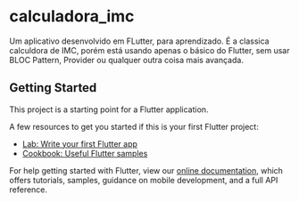 # calculadora_imc

Um aplicativo desenvolvido em FLutter, para aprendizado. É a classica calculdora de IMC, porém está usando apenas o básico do Flutter, sem usar BLOC Pattern, Provider ou qualquer outra coisa mais avançada.

## Getting Started

This project is a starting point for a Flutter application.

A few resources to get you started if this is your first Flutter project:

- [Lab: Write your first Flutter app](https://flutter.dev/docs/get-started/codelab)
- [Cookbook: Useful Flutter samples](https://flutter.dev/docs/cookbook)

For help getting started with Flutter, view our 
[online documentation](https://flutter.dev/docs), which offers tutorials, 
samples, guidance on mobile development, and a full API reference.

